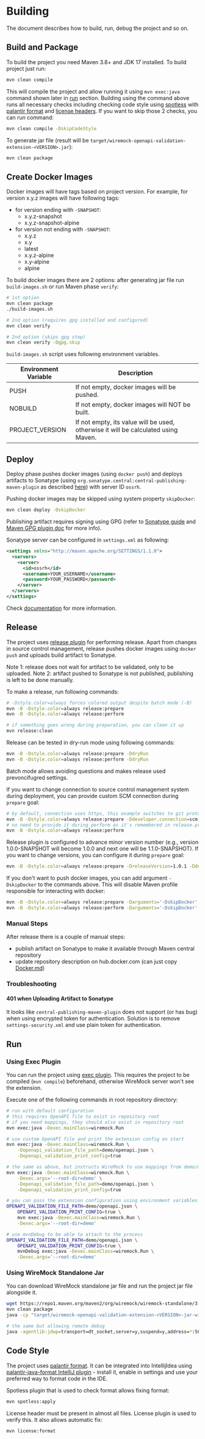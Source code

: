 # Building

The document describes how to build, run, debug the project and so on.

## Build and Package

To build the project you need Maven 3.8+ and JDK 17 installed. To build project just run:

```bash
mvn clean compile
```

This will compile the project and allow running it using `mvn exec:java` command shown later in [run](#run) section. Building using the command above runs all necessary checks including checking code style using [spotless](https://github.com/diffplug/spotless) with [palantir format](https://github.com/diffplug/spotless/tree/main/plugin-maven#palantir-java-format) and [license headers](https://oss.carbou.me/license-maven-plugin). If you want to skip those 2 checks, you can run command:

```bash
mvn clean compile -DskipCodeStyle
```

To generate jar file (result will be `target/wiremock-openapi-validation-extension-<VERSION>.jar`):

```bash
mvn clean package
```

## Create Docker Images

Docker images will have tags based on project version. For example, for version x.y.z images will have following tags:

- for version ending with `-SNAPSHOT`:
  - x.y.z-snapshot
  - x.y.z-snapshot-alpine
- for version not ending with `-SNAPSHOT`:
  - x.y.z
  - x.y
  - latest
  - x.y.z-alpine
  - x.y-alpine
  - alpine

To build docker images there are 2 options: after generating jar file run `build-images.sh` or run Maven phase `verify`:

```bash
# 1st option
mvn clean package
./build-images.sh

# 2nd option (requires gpg installed and configured)
mvn clean verify

# 2nd option (skips gpg step)
mvn clean verify -Dgpg.skip
```

`build-images.sh` script uses following environment variables.

| Environment Variable | Description                                                                        |
|----------------------|------------------------------------------------------------------------------------|
| PUSH                 | If not empty, docker images will be pushed.                                        |
| NOBUILD              | If not empty, docker images will NOT be built.                                     |
| PROJECT_VERSION      | If not empty, its value will be used, otherwise it will be calculated using Maven. |

## Deploy

Deploy phase pushes docker images (using `docker push`) and deploys artifacts to Sonatype (using `org.sonatype.central:central-publishing-maven-plugin` as described [here](https://central.sonatype.org/publish/publish-portal-maven/)) with server ID `ossrh`.

Pushing docker images may be skipped using system property `skipDocker`:

```bash
mvn clean deploy -DskipDocker
```

Publishing artifact requires signing using GPG (refer to [Sonatype guide](https://central.sonatype.org/publish/requirements/gpg/) and [Maven GPG plugin doc](https://maven.apache.org/plugins/maven-gpg-plugin/) for more info).

Sonatype server can be configured in `settings.xml` as following:

```xml
<settings xmlns="http://maven.apache.org/SETTINGS/1.1.0">
  <servers>
    <server>
      <id>ossrh</id>
      <username>YOUR_USERNAME</username>
      <password>YOUR_PASSWORD</password>
    </server>
  </servers>
</settings>
```

Check [documentation](https://central.sonatype.org/publish/publish-portal-maven/#credentials) for more information.

## Release

The project uses [release plugin](https://maven.apache.org/maven-release/maven-release-plugin/) for performing release. Apart from changes in source control management, release pushes docker images using `docker push` and uploads build artifact to Sonatype.

Note 1: release does not wait for artifact to be validated, only to be uploaded. Note 2: artifact pushed to Sonatype is not published, publishing is left to be done manually.

To make a release, run following commands:

```bash
# -Dstyle.color=always forces colored output despite batch mode (-B)
mvn -B -Dstyle.color=always release:prepare
mvn -B -Dstyle.color=always release:perform

# if something goes wrong during preparation, you can clean it up
mvn release:clean
```

Release can be tested in dry-run mode using following commands:

```bash
mvn -B -Dstyle.color=always release:prepare -DdryRun
mvn -B -Dstyle.color=always release:perform -DdryRun
```

Batch mode allows avoiding questions and makes release used prevoncifugred settings.

If you want to change connection to source control management system during deployment, you can provide custom SCM connection during `prepare` goal:

```bash
# by default, connection uses https, this example switches to git protocol
mvn -B -Dstyle.color=always release:prepare -Ddeveloper.connection=scm:git:git@github.com:dimabarbul/wiremock-openapi-validation-extension.git
# no need to provide it during perform as it's remembered in release.properties file
mvn -B -Dstyle.color=always release:perform
```

Release plugin is configured to advance minor version number (e.g., version 1.0.0-SNAPSHOT will become 1.0.0 and next one will be 1.1.0-SNAPSHOT). If you want to change versions, you can configure it during `prepare` goal:

```bash
mvn -B -Dstyle.color=always release:prepare -DreleaseVersion=1.0.1 -DdevelopmentVersion=1.1.0-SNAPSHOT
```

If you don't want to push docker images, you can add argument `-DskipDocker` to the commands above. This will disable Maven profile responsible for interacting with docker:

```bash
mvn -B -Dstyle.color=always release:prepare -Darguments='-DskipDocker'
mvn -B -Dstyle.color=always release:perform -Darguments='-DskipDocker'
```

### Manual Steps

After release there is a couple of manual steps:

- publish artifact on Sonatype to make it available through Maven central repository
- update repository description on hub.docker.com (can just copy [Docker.md](./Docker.md))

### Troubleshooting

#### 401 when Uploading Artifact to Sonatype

It looks like `central-publishing-maven-plugin` does not support (or has bug) when using encrypted token for authentication. Solution is to remove `settings-security.xml` and use plain token for authentication.

## Run

### Using Exec Plugin

You can run the project using [exec plugin](https://www.mojohaus.org/exec-maven-plugin/). This requires the project to be compiled (`mvn compile`) beforehand, otherwise WireMock server won't see the extension.

Execute one of the following commands in root repository directory:

```bash
# run with default configuration
# this requires OpenAPI file to exist in repository root
# if you need mappings, they should also exist in repository root
mvn exec:java -Dexec.mainClass=wiremock.Run

# use custom OpenAPI file and print the extension config on start
mvn exec:java -Dexec.mainClass=wiremock.Run \
    -Dopenapi_validation_file_path=demo/openapi.json \
    -Dopenapi_validation_print_config=true

# the same as above, but instructs WireMock to use mappings from demo/mappings
mvn exec:java -Dexec.mainClass=wiremock.Run \
    -Dexec.args='--root-dir=demo' \
    -Dopenapi_validation_file_path=demo/openapi.json \
    -Dopenapi_validation_print_config=true

# you can pass the extension configuration using environment variables
OPENAPI_VALIDATION_FILE_PATH=demo/openapi.json \
    OPENAPI_VALIDATION_PRINT_CONFIG=true \
    mvn exec:java -Dexec.mainClass=wiremock.Run \
    -Dexec.args='--root-dir=demo'

# use mvnDebug to be able to attach to the process
OPENAPI_VALIDATION_FILE_PATH=demo/openapi.json \
    OPENAPI_VALIDATION_PRINT_CONFIG=true \
    mvnDebug exec:java -Dexec.mainClass=wiremock.Run \
    -Dexec.args='--root-dir=demo'
```

### Using WireMock Standalone Jar

You can download WireMock standalone jar file and run the project jar file alongside it.

```bash
wget https://repo1.maven.org/maven2/org/wiremock/wiremock-standalone/3.9.1/wiremock-standalone-3.9.1.jar
mvn clean package
java -cp "target/wiremock-openapi-validation-extension-<VERSION>-jar-with-dependencies.jar:wiremock-standalone-3.9.1.jar" wiremock.Run

# the same but allowing remote debug
java -agentlib:jdwp=transport=dt_socket,server=y,suspend=y,address=*:5005 -cp "target/wiremock-openapi-validation-extension-<VERSION>-jar-with-dependencies.jar:wiremock-standalone-3.9.1.jar" wiremock.Run
```

## Code Style

The project uses [palantir format](https://github.com/palantir/palantir-java-format). It can be integrated into IntellijIdea using [palantir-java-format IntelliJ plugin](https://plugins.jetbrains.com/plugin/13180) - install it, enable in settings and use your preferred way to format code in the IDE.

Spotless plugin that is used to check format allows fixing format:

```bash
mvn spotless:apply
```

License header must be present in almost all files. License plugin is used to verify this. It also allows automatic fix:

```bash
mvn license:format
```
